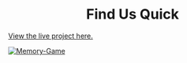 <h1 align="center"> Find Us Quick</h1>

[View the live project here.](https://biecho88.github.io/memory-game/)

<a align="center" href="https://ibb.co/yyptrdF"><img src="https://i.ibb.co/Ltrm3Yd/Memory-Game.png" alt="Memory-Game" border="0"></a>
